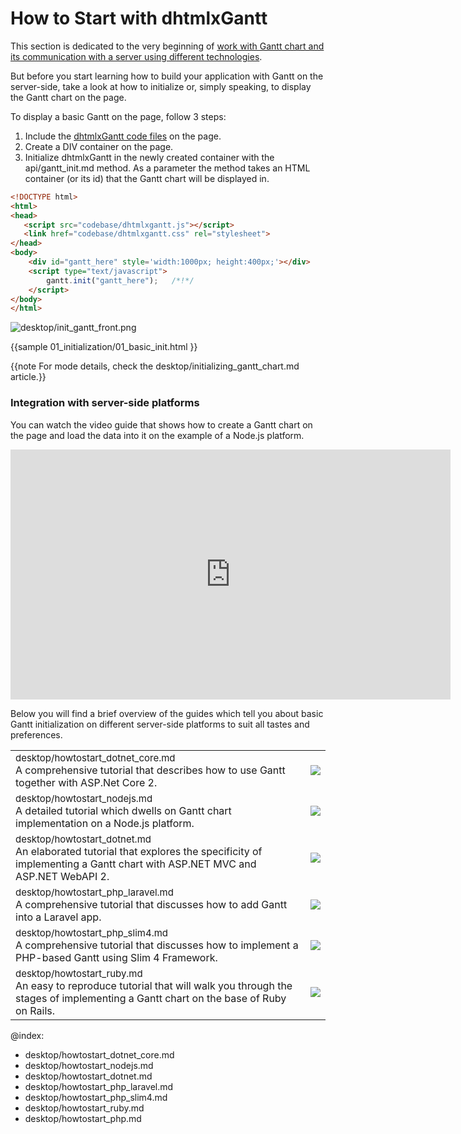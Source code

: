 How to Start with dhtmlxGantt
===============================

This section is dedicated to the very beginning of [work with Gantt chart and its communication with a server using different technologies](#integrationwithserversideplatforms).

But before you start learning how to build your application with Gantt on the server-side, take a look at how to initialize or, simply speaking, to display the Gantt chart on the page.

To display a basic Gantt on the page, follow 3 steps: 

1. Include the [dhtmlxGantt code files](desktop/initializing_gantt_chart.md#howtoaddganttsourcefilesintoaproject) on the page.
2. Create a DIV container on the page.
3. Initialize dhtmlxGantt in the newly created container with the api/gantt_init.md method. As a parameter the method takes an HTML container (or its id)  that the Gantt chart will be  displayed in.

~~~html
<!DOCTYPE html>
<html>
<head>
   <script src="codebase/dhtmlxgantt.js"></script>
   <link href="codebase/dhtmlxgantt.css" rel="stylesheet">
</head>
<body>
    <div id="gantt_here" style='width:1000px; height:400px;'></div>
    <script type="text/javascript"> 
        gantt.init("gantt_here");   /*!*/                        
    </script>
</body>
</html>
~~~

![desktop/init_gantt_front.png](desktop/init_gantt_front.png)

{{sample
	01_initialization/01_basic_init.html
}}

{{note For mode details, check the desktop/initializing_gantt_chart.md article.}}

<h3 id="integrationwithserversideplatforms"><b>Integration with server-side platforms</b></h3>

You can watch the video guide that shows how to create a Gantt chart on the page and load the data into it on the example of a Node.js platform.

<iframe width="704" height="400" src="https://www.youtube.com/embed/D8YzyzBfyP8" frameborder="0" allow="accelerometer; autoplay; encrypted-media; gyroscope; picture-in-picture" allowfullscreen></iframe>

<br>

Below you will find a brief overview of the guides which tell you about basic Gantt initialization on different server-side platforms to suit all tastes and preferences.<br>

<table style='border-left:none !important;' cellspacing="0" cellpadding="5" border="0">
	<tbody>
    <tr>
        <td>
		    <span style="font-size:15px;">desktop/howtostart_dotnet_core.md</span>
            <br>
         	A comprehensive tutorial that describes how to use Gantt together with ASP.Net Core 2. 
        </td> 
         <td>
        	<a href="desktop/howtostart_dotnet_core.md"><img src="desktop/asp_dotnet_core_tutorial.png"></a>
        </td>
    </tr>	
    <tr>
        <td>
		    <span style="font-size:15px;">desktop/howtostart_nodejs.md</span>  
            <br>
            A detailed tutorial which dwells on Gantt chart implementation on a Node.js platform. 
        </td>
        <td>
        	<a href="desktop/howtostart_nodejs.md"><img src="desktop/node_tutorial.png"></a>
        </td>
    </tr>
    <tr>
        <td>
		    <span style="font-size:15px;">desktop/howtostart_dotnet.md</span>
            <br>
            An elaborated tutorial that explores the specificity of implementing a Gantt chart with ASP.NET MVC and ASP.NET WebAPI 2. 
        </td>
        <td>
        	<a href="desktop/howtostart_dotnet.md"><img src="desktop/asp_dotnet_mvc_tutorial.png"></a>
        </td>
    </tr>
    <tr>
    	<td>
    		<span style="font-size:15px;">desktop/howtostart_php_laravel.md</span>
            <br>            
            A comprehensive tutorial that discusses how to add Gantt into a Laravel app. 
        </td>
        <td>
            <a href="desktop/howtostart_php_laravel.md"><img src="desktop/how_to_start_laravel.png"></a>
        </td>
        </tr>
    <tr>
    	<td>
    		<span style="font-size:15px;">desktop/howtostart_php_slim4.md</span>
            <br>            
            A comprehensive tutorial that discusses how to implement a PHP-based Gantt using Slim 4 Framework.
        </td>
        <td>
            <a href="desktop/howtostart_php_slim4.md"><img src="desktop/php_tutorial.png"></a>
        </td>
        </tr>
    <tr>
        <td>
		    <span style="font-size:15px;">desktop/howtostart_ruby.md</span>
            <br>
         	An easy to reproduce tutorial that will walk you through the stages of implementing a Gantt chart on the base of Ruby on Rails. 
        </td> 
         <td>
        	<a href="desktop/howtostart_ruby.md"><img src="desktop/ruby_tutorial.png"></a>
        </td>
    </tr>	
    </tbody>
</table>


@index:
- desktop/howtostart_dotnet_core.md
- desktop/howtostart_nodejs.md
- desktop/howtostart_dotnet.md
- desktop/howtostart_php_laravel.md
- desktop/howtostart_php_slim4.md
- desktop/howtostart_ruby.md
- desktop/howtostart_php.md


